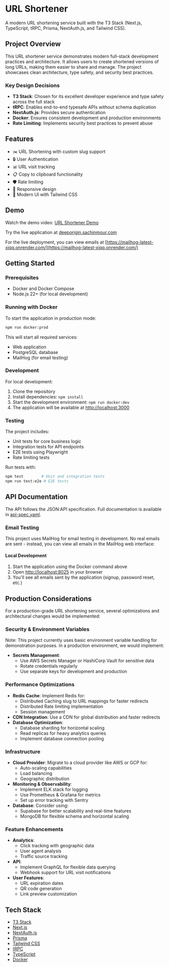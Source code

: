 # URL Shortener

A modern URL shortening service built with the T3 Stack (Next.js, TypeScript, tRPC, Prisma, NextAuth.js, and Tailwind CSS).

## Project Overview

This URL shortener service demonstrates modern full-stack development practices and architecture. It allows users to create shortened versions of long URLs, making them easier to share and manage. The project showcases clean architecture, type safety, and security best practices.

### Key Design Decisions

- **T3 Stack**: Chosen for its excellent developer experience and type safety across the full stack
- **tRPC**: Enables end-to-end typesafe APIs without schema duplication
- **NextAuth.js**: Provides secure authentication
- **Docker**: Ensures consistent development and production environments
- **Rate Limiting**: Implements security best practices to prevent abuse

## Features

- ✂️ URL Shortening with custom slug support
- 🔒 User Authentication
- 📊 URL visit tracking
- 📋 Copy to clipboard functionality
- 🛡️ Rate limiting
- 📱 Responsive design
- 🎨 Modern UI with Tailwind CSS

## Demo

Watch the demo video: [URL Shortener Demo](https://komododecks.com/recordings/ksM5QtbKydJRpY3vp8f2)

Try the live application at [deeporigin.sachinmour.com](https://deeporigin.sachinmour.com)

For the live deployment, you can view emails at [https://mailhog-latest-xiqq.onrender.com/](https://mailhog-latest-xiqq.onrender.com/)

## Getting Started

### Prerequisites

- Docker and Docker Compose
- Node.js 22+ (for local development)

### Running with Docker

To start the application in production mode:

```bash
npm run docker:prod
```

This will start all required services:

- Web application
- PostgreSQL database
- MailHog (for email testing)

### Development

For local development:

1. Clone the repository
2. Install dependencies: `npm install`
3. Start the development environment: `npm run docker:dev`
4. The application will be available at [http://localhost:3000](http://localhost:3000)

### Testing

The project includes:

- Unit tests for core business logic
- Integration tests for API endpoints
- E2E tests using Playwright
- Rate limiting tests

Run tests with:

```bash
npm test        # Unit and integration tests
npm run test:e2e # E2E tests
```

## API Documentation

The API follows the JSON:API specification. Full documentation is available in [api-spec.yaml](./api-spec.yaml).

### Email Testing

This project uses MailHog for email testing in development. No real emails are sent - instead, you can view all emails in the MailHog web interface:

#### Local Development

1. Start the application using the Docker command above
2. Open [http://localhost:8025](http://localhost:8025) in your browser
3. You'll see all emails sent by the application (signup, password reset, etc.)

## Production Considerations

For a production-grade URL shortening service, several optimizations and architectural changes would be implemented:

### Security & Environment Variables

Note: This project currently uses basic environment variable handling for demonstration purposes. In a production environment, we would implement:

- **Secrets Management**:
  - Use AWS Secrets Manager or HashiCorp Vault for sensitive data
  - Rotate credentials regularly
  - Use separate keys for development and production

### Performance Optimizations

- **Redis Cache**: Implement Redis for:
  - Distributed Caching slug to URL mappings for faster redirects
  - Distributed Rate limiting implementation
  - Session management
- **CDN Integration**: Use a CDN for global distribution and faster redirects
- **Database Optimization**:
  - Database sharding for horizontal scaling
  - Read replicas for heavy analytics queries
  - Implement database connection pooling

### Infrastructure

- **Cloud Provider**: Migrate to a cloud provider like AWS or GCP for:
  - Auto-scaling capabilities
  - Load balancing
  - Geographic distribution
- **Monitoring & Observability**:
  - Implement ELK stack for logging
  - Use Prometheus & Grafana for metrics
  - Set up error tracking with Sentry
- **Database**: Consider using:
  - Supabase for better scalability and real-time features
  - MongoDB for flexible schema and horizontal scaling

### Feature Enhancements

- **Analytics**:
  - Click tracking with geographic data
  - User agent analysis
  - Traffic source tracking
- **API**:
  - Implement GraphQL for flexible data querying
  - Webhook support for URL visit notifications
- **User Features**:
  - URL expiration dates
  - QR code generation
  - Link preview customization

## Tech Stack

- [T3 Stack](https://create.t3.gg/)
- [Next.js](https://nextjs.org)
- [NextAuth.js](https://next-auth.js.org)
- [Prisma](https://prisma.io)
- [Tailwind CSS](https://tailwindcss.com)
- [tRPC](https://trpc.io)
- [TypeScript](https://typescriptlang.org)
- [Docker](https://www.docker.com/)
